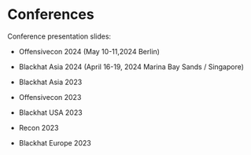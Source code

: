 # Conferences
Conference presentation slides:

- Offensivecon 2024 (May 10-11,2024 Berlin)
  
- Blackhat Asia 2024 (April 16-19, 2024 Marina Bay Sands / Singapore)

- Blackhat Asia 2023

- Offensivecon 2023

- Blackhat USA 2023

- Recon 2023

- Blackhat Europe 2023
